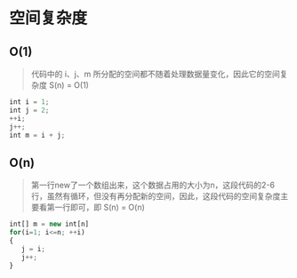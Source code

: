 # **空间复杂度**

## O(1)

> 代码中的 i、j、m 所分配的空间都不随着处理数据量变化，因此它的空间复杂度 S(n) = O(1)

```js
int i = 1;
int j = 2;
++i;
j++;
int m = i + j;
```

## O(n)

> 第一行new了一个数组出来，这个数据占用的大小为n，这段代码的2-6行，虽然有循环，但没有再分配新的空间，因此，这段代码的空间复杂度主要看第一行即可，即 S(n) = O(n)

```js
int[] m = new int[n]
for(i=1; i<=n; ++i)
{
   j = i;
   j++;
}
```
